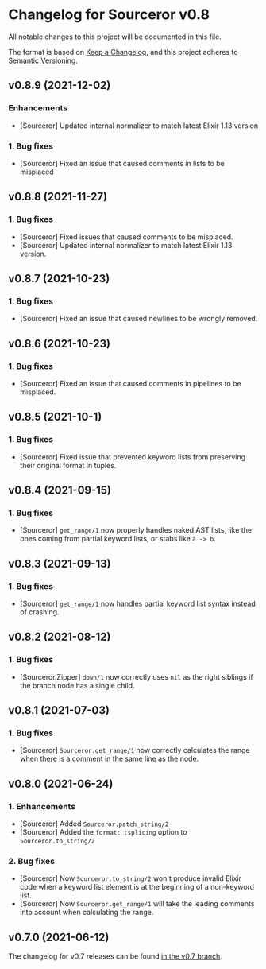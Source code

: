 # Changelog for Sourceror v0.8

All notable changes to this project will be documented in this file.

The format is based on [Keep a Changelog](https://keepachangelog.com/en/1.0.0/),
and this project adheres to [Semantic Versioning](https://semver.org/spec/v2.0.0.html).

## v0.8.9 (2021-12-02)

### Enhancements

- [Sourceror] Updated internal normalizer to match latest Elixir 1.13 version

### 1. Bug fixes

- [Sourceror] Fixed an issue that caused comments in lists to be misplaced

## v0.8.8 (2021-11-27)

### 1. Bug fixes

- [Sourceror] Fixed issues that caused comments to be misplaced.
- [Sourceror] Updated internal normalizer to match latest Elixir 1.13 version.

## v0.8.7 (2021-10-23)

### 1. Bug fixes

- [Sourceror] Fixed an issue that caused newlines to be wrongly removed.

## v0.8.6 (2021-10-23)

### 1. Bug fixes

- [Sourceror] Fixed an issue that caused comments in pipelines to be misplaced.

## v0.8.5 (2021-10-1)

### 1. Bug fixes

- [Sourceror] Fixed issue that prevented keyword lists from preserving their
  original format in tuples.

## v0.8.4 (2021-09-15)

### 1. Bug fixes

- [Sourceror] `get_range/1` now properly handles naked AST lists, like the ones
  coming from partial keyword lists, or stabs like `a -> b`.

## v0.8.3 (2021-09-13)

### 1. Bug fixes

- [Sourceror] `get_range/1` now handles partial keyword list syntax instead of
  crashing.

## v0.8.2 (2021-08-12)

### 1. Bug fixes

- [Sourceror.Zipper] `down/1` now correctly uses `nil` as the right siblings if
  the branch node has a single child.

## v0.8.1 (2021-07-03)

### 1. Bug fixes

- [Sourceror] `Sourceror.get_range/1` now correctly calculates the range when
  there is a comment in the same line as the node.

## v0.8.0 (2021-06-24)

### 1. Enhancements

- [Sourceror] Added `Sourceror.patch_string/2`
- [Sourceror] Added the `format: :splicing` option to `Sourceror.to_string/2`

### 2. Bug fixes

- [Sourceror] Now `Sourceror.to_string/2` won't produce invalid Elixir code
  when a keyword list element is at the beginning of a non-keyword list.
- [Sourceror] Now `Sourceror.get_range/1` will take the leading comments into
  account when calculating the range.

## v0.7.0 (2021-06-12)

The changelog for v0.7 releases can be found [in the v0.7
branch](https://github.com/doorgan/sourceror/blob/v0.7/CHANGELOG.md).
